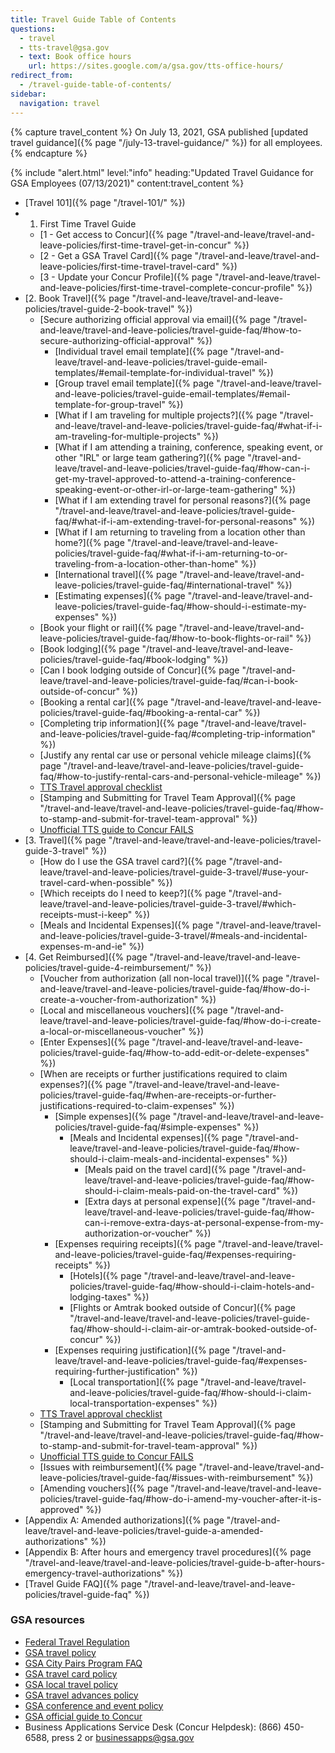 ```yaml
---
title: Travel Guide Table of Contents
questions:
  - travel
  - tts-travel@gsa.gov
  - text: Book office hours
    url: https://sites.google.com/a/gsa.gov/tts-office-hours/
redirect_from:
  - /travel-guide-table-of-contents/
sidebar:
  navigation: travel
---
```


<!-- prettier-ignore-start -->
{% capture travel_content %}
  On July 13, 2021, GSA published [updated travel guidance]({% page "/july-13-travel-guidance/" %}) for all employees.
{% endcapture %}

{% include "alert.html" level:"info" heading:"Updated Travel Guidance for GSA Employees (07/13/2021)" content:travel_content %}
<!-- prettier-ignore-end -->

- [Travel 101]({% page "/travel-101/" %})
- 1. First Time Travel Guide
  - [1 - Get access to
    Concur]({% page "/travel-and-leave/travel-and-leave-policies/first-time-travel-get-in-concur" %})
  - [2 - Get a GSA Travel
    Card]({% page "/travel-and-leave/travel-and-leave-policies/first-time-travel-travel-card" %})
  - [3 - Update your Concur
    Profile]({% page "/travel-and-leave/travel-and-leave-policies/first-time-travel-complete-concur-profile" %})
- [2. Book
  Travel]({% page "/travel-and-leave/travel-and-leave-policies/travel-guide-2-book-travel" %})
  - [Secure authorizing official approval via
    email]({% page "/travel-and-leave/travel-and-leave-policies/travel-guide-faq/#how-to-secure-authorizing-official-approval" %})
    - [Individual travel email
      template]({% page "/travel-and-leave/travel-and-leave-policies/travel-guide-email-templates/#email-template-for-individual-travel" %})
    - [Group travel email
      template]({% page "/travel-and-leave/travel-and-leave-policies/travel-guide-email-templates/#email-template-for-group-travel" %})
    - [What if I am traveling for multiple
      projects?]({% page "/travel-and-leave/travel-and-leave-policies/travel-guide-faq/#what-if-i-am-traveling-for-multiple-projects" %})
    - [What if I am attending a training, conference, speaking event, or other
      "IRL" or large team
      gathering?]({% page "/travel-and-leave/travel-and-leave-policies/travel-guide-faq/#how-can-i-get-my-travel-approved-to-attend-a-training-conference-speaking-event-or-other-irl-or-large-team-gathering" %})
    - [What if I am extending travel for personal
      reasons?]({% page "/travel-and-leave/travel-and-leave-policies/travel-guide-faq/#what-if-i-am-extending-travel-for-personal-reasons" %})
    - [What if I am returning to traveling from a location other than
      home?]({% page "/travel-and-leave/travel-and-leave-policies/travel-guide-faq/#what-if-i-am-returning-to-or-traveling-from-a-location-other-than-home" %})
    - [International
      travel]({% page "/travel-and-leave/travel-and-leave-policies/travel-guide-faq/#international-travel" %})
    - [Estimating
      expenses]({% page "/travel-and-leave/travel-and-leave-policies/travel-guide-faq/#how-should-i-estimate-my-expenses" %})
  - [Book your flight or
    rail]({% page "/travel-and-leave/travel-and-leave-policies/travel-guide-faq/#how-to-book-flights-or-rail" %})
  - [Book
    lodging]({% page "/travel-and-leave/travel-and-leave-policies/travel-guide-faq/#book-lodging" %})
  - [Can I book lodging outside of
    Concur]({% page "/travel-and-leave/travel-and-leave-policies/travel-guide-faq/#can-i-book-outside-of-concur" %})
  - [Booking a rental
    car]({% page "/travel-and-leave/travel-and-leave-policies/travel-guide-faq/#booking-a-rental-car" %})
  - [Completing trip
    information]({% page "/travel-and-leave/travel-and-leave-policies/travel-guide-faq/#completing-trip-information" %})
  - [Justify any rental car use or personal vehicle mileage
    claims]({% page "/travel-and-leave/travel-and-leave-policies/travel-guide-faq/#how-to-justify-rental-cars-and-personal-vehicle-mileage" %})
  - [TTS Travel approval checklist](https://docs.google.com/document/d/173NqUPNkxa9GO0ixWovWd1WFdg2Rkvp3-hXumsERaQE/edit)
  - [Stamping and Submitting for Travel Team
    Approval]({% page "/travel-and-leave/travel-and-leave-policies/travel-guide-faq/#how-to-stamp-and-submit-for-travel-team-approval" %})
  - [Unofficial TTS guide to Concur FAILS](https://docs.google.com/document/d/1zD020XAXRIpuXPKgY0zadLBNJmBaRj_29-DhClrkZAo/edit)
- [3.
  Travel]({% page "/travel-and-leave/travel-and-leave-policies/travel-guide-3-travel" %})
  - [How do I use the GSA travel
    card?]({% page "/travel-and-leave/travel-and-leave-policies/travel-guide-3-travel/#use-your-travel-card-when-possible" %})
  - [Which receipts do I need to
    keep?]({% page "/travel-and-leave/travel-and-leave-policies/travel-guide-3-travel/#which-receipts-must-i-keep" %})
  - [Meals and Incidental
    Expenses]({% page "/travel-and-leave/travel-and-leave-policies/travel-guide-3-travel/#meals-and-incidental-expenses-m-and-ie" %})
- [4. Get
  Reimbursed]({% page "/travel-and-leave/travel-and-leave-policies/travel-guide-4-reimbursement/" %})
  - [Voucher from authorization (all non-local
    travel)]({% page "/travel-and-leave/travel-and-leave-policies/travel-guide-faq/#how-do-i-create-a-voucher-from-authorization" %})
  - [Local and miscellaneous
    vouchers]({% page "/travel-and-leave/travel-and-leave-policies/travel-guide-faq/#how-do-i-create-a-local-or-miscellaneous-voucher" %})
  - [Enter
    Expenses]({% page "/travel-and-leave/travel-and-leave-policies/travel-guide-faq/#how-to-add-edit-or-delete-expenses" %})
  - [When are receipts or further justifications required to claim
    expenses?]({% page "/travel-and-leave/travel-and-leave-policies/travel-guide-faq/#when-are-receipts-or-further-justifications-required-to-claim-expenses" %})
    - [Simple
      expenses]({% page "/travel-and-leave/travel-and-leave-policies/travel-guide-faq/#simple-expenses" %})
      - [Meals and Incidental
        expenses]({% page "/travel-and-leave/travel-and-leave-policies/travel-guide-faq/#how-should-i-claim-meals-and-incidental-expenses" %})
        - [Meals paid on the travel
          card]({% page "/travel-and-leave/travel-and-leave-policies/travel-guide-faq/#how-should-i-claim-meals-paid-on-the-travel-card" %})
        - [Extra days at personal
          expense]({% page "/travel-and-leave/travel-and-leave-policies/travel-guide-faq/#how-can-i-remove-extra-days-at-personal-expense-from-my-authorization-or-voucher" %})
    - [Expenses requiring
      receipts]({% page "/travel-and-leave/travel-and-leave-policies/travel-guide-faq/#expenses-requiring-receipts" %})
      - [Hotels]({% page "/travel-and-leave/travel-and-leave-policies/travel-guide-faq/#how-should-i-claim-hotels-and-lodging-taxes" %})
      - [Flights or Amtrak booked outside of
        Concur]({% page "/travel-and-leave/travel-and-leave-policies/travel-guide-faq/#how-should-i-claim-air-or-amtrak-booked-outside-of-concur" %})
    - [Expenses requiring
      justification]({% page "/travel-and-leave/travel-and-leave-policies/travel-guide-faq/#expenses-requiring-further-justification" %})
      - [Local
        transportation]({% page "/travel-and-leave/travel-and-leave-policies/travel-guide-faq/#how-should-i-claim-local-transportation-expenses" %})
  - [TTS Travel approval checklist](https://docs.google.com/document/d/173NqUPNkxa9GO0ixWovWd1WFdg2Rkvp3-hXumsERaQE/edit)
  - [Stamping and Submitting for Travel Team
    Approval]({% page "/travel-and-leave/travel-and-leave-policies/travel-guide-faq/#how-to-stamp-and-submit-for-travel-team-approval" %})
  - [Unofficial TTS guide to Concur FAILS](https://docs.google.com/document/d/1zD020XAXRIpuXPKgY0zadLBNJmBaRj_29-DhClrkZAo/edit)
  - [Issues with
    reimbursement]({% page "/travel-and-leave/travel-and-leave-policies/travel-guide-faq/#issues-with-reimbursement" %})
  - [Amending
    vouchers]({% page "/travel-and-leave/travel-and-leave-policies/travel-guide-faq/#how-do-i-amend-my-voucher-after-it-is-approved" %})
- [Appendix A: Amended
  authorizations]({% page "/travel-and-leave/travel-and-leave-policies/travel-guide-a-amended-authorizations" %})
- [Appendix B: After hours and emergency travel
  procedures]({% page "/travel-and-leave/travel-and-leave-policies/travel-guide-b-after-hours-emergency-travel-authorizations" %})
- [Travel Guide
  FAQ]({% page "/travel-and-leave/travel-and-leave-policies/travel-guide-faq" %})

### GSA resources

- [Federal Travel Regulation](https://www.gsa.gov/policy-regulations/regulations/federal-travel-regulation-ftr?asset=122664)
- [GSA travel policy](https://insite.gsa.gov/cdnstatic/insite/OAS_57001_CHGE_1_Temporary_Duty_%28TDY%29_Travel_Policy_%28Final_Word_Version_-_6-5-2017%29_Revised_9-15-2017_.pdf)
- [GSA City Pairs Program FAQ](https://www.gsa.gov/travel/plan-book/transportation-airfare-rates-pov-rates/airfare-rates-city-pairs-programs/faqs-for-city-pair-program)
- [GSA travel card policy](https://insite.gsa.gov/cdnstatic/OAS_5740.1_Government_Travel_Charge_Card_Program_%28Version_posted_to_Directives_Library_-_11-13-2015%29.pdf)
- [GSA local travel policy](https://www.gsa.gov/cdnstatic/OAS_5770.1_Local_Travel_%28Policy_Signed_on_January_28__2015%29.pdf)
- [GSA travel advances policy](https://insite.gsa.gov/cdnstatic/OAS_5735.1_Travel_Advances_%28Policy%29_%28Signed_on_October_2__2015%29.pdf)
- [GSA conference and event policy](https://www.gsa.gov/cdnstatic/OAS_5785.1_Conference_and_Event_Management_%28Signed_on_January_28__2015%29.pdf)
- [GSA official guide to Concur](https://seags1tmwp05.concursolutions.com/tm/help508/GTMWebHelp.htm)
- Business Applications Service Desk (Concur Helpdesk): (866) 450-6588, press 2
  or businessapps@gsa.gov
